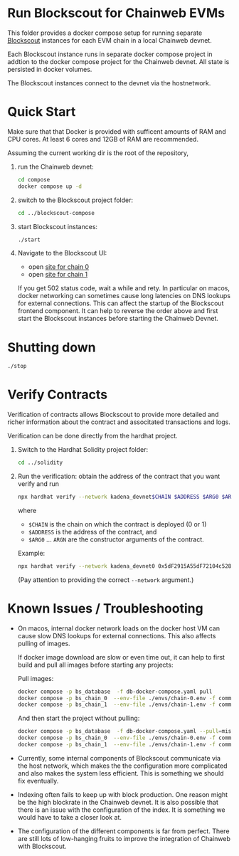 # Run Blockscout for Chainweb EVMs

This folder provides a docker compose setup for running separate
[Blockscout](blockscout.com) instances for each EVM chain in a local Chainweb
devnet.

Each Blockscout instance runs in separate docker compose project in addtion to
the docker compose project for the Chainweb devnet. All state is persisted in
docker volumes.

The Blockscout instances connect to the devnet via the hostnetwork.

# Quick Start

Make sure that that Docker is provided with sufficent amounts of RAM and CPU
cores. At least 6 cores and 12GB of RAM are recommended.

Assuming the current working dir is the root of the repository,

1.  run the Chainweb devnet:

    ```sh
    cd compose
    docker compose up -d
    ```

2.  switch to the Blockscout project folder:

    ```sh
    cd ../blockscout-compose
    ```

3.  start Blockscout instances:

    ```sh
    ./start
    ```

5.  Navigate to the Blockscout UI:

    *   open [site for chain 0](http://localhost:8000)
    *   open [site for chain 1](http://localhost:8001)

    If you get 502 status code, wait a while and rety. In particular on macos,
    docker networking can sometimes cause long latencies on DNS lookups for
    external connections. This can affect the startup of the Blockscout frontend
    component. It can help to reverse the order above and first start the
    Blockscout instances before starting the Chainweb Devnet.

# Shutting down

```sh
./stop
```

# Verify Contracts

Verification of contracts allows Blockscout to provide more detailed and richer
information about the contract and associtated transactions and logs.

Verification can be done directly from the hardhat project.

1.  Switch to the Hardhat Solidity project folder:

    ```sh
    cd ../solidity
    ```

2.  Run the verification: obtain the address of the contract that you want
    verify and run

    ```sh
    npx hardhat verify --network kadena_devnet$CHAIN $ADDRESS $ARG0 $ARG1 ...
    ```

    where
    *   `$CHAIN` is the chain on which the contract is deployed (0 or 1)
    *   `$ADDRESS` is the address of the contract, and
    *   `$ARG0` ... `ARGN` are the constructor arguments of the contract.


    Example:

    ```sh
    npx hardhat verify --network kadena_devnet0 0x5dF2915A55dF72104c5286aFBf231a2803440aCC 100000
    ```

    (Pay attention to providing the correct `--network` argument.)

# Known Issues / Troubleshooting

*   On macos, internal docker network loads on the docker host VM can cause slow
    DNS lookups for external connections. This also affects pulling of images.

    If docker image download are slow or even time out, it can help to first
    build and pull all images before starting any projects:

    Pull images:

    ```sh
    docker compose -p bs_database  -f db-docker-compose.yaml pull
    docker compose -p bs_chain_0  --env-file ./envs/chain-0.env -f common-docker-compose.yaml pull
    docker compose -p bs_chain_1  --env-file ./envs/chain-1.env -f common-docker-compose.yaml pull
    ```

    And then start the project without pulling:

    ```sh
    docker compose -p bs_database  -f db-docker-compose.yaml --pull=missing
    docker compose -p bs_chain_0  --env-file ./envs/chain-0.env -f common-docker-compose.yaml --pull=missing
    docker compose -p bs_chain_1  --env-file ./envs/chain-1.env -f common-docker-compose.yaml --pull=missing
    ```

*   Currently, some internal components of Blockscout communicate via the
    host network, which makes the the configuration more complicated and also
    makes the system less efficient. This is something we should fix eventually.

*   Indexing often fails to keep up with block production. One reason might be
    the high blockrate in the Chainweb devnet. It is also possible that there is
    an issue with the configuration of the index. It is something we would have
    to take a closer look at.

*   The configuration of the different components is far from perfect. There are
    still lots of low-hanging fruits to improve the integration of Chainweb with
    Blockscout.
